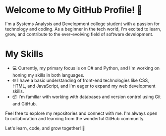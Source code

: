 # Welcome to My GitHub Profile! 👋

I'm a Systems Analysis and Development college student with a passion for technology and coding. As a beginner in the tech world, I'm excited to learn, grow, and contribute to the ever-evolving field of software development.

# My Skills

- 💻 Currently, my primary focus is on C# and Python, and I'm working on honing my skills in both languages.
- 🌐 I have a basic understanding of front-end technologies like CSS, HTML, and JavaScript, and I'm eager to expand my web development skills.
- 📦 I'm familiar with working with databases and version control using Git and GitHub.

Feel free to explore my repositories and connect with me. I'm always open to collaboration and learning from the wonderful GitHub community.

Let's learn, code, and grow together! 🚀
